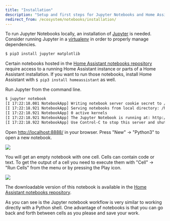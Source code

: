 ```yaml
---
title: "Installation"
description: "Setup and first steps for Jupyter Notebooks and Home Assistant."
redirect_from: /ecosystem/notebooks/installation/
---
```


To run Jupyter Notebooks locally, an installation of [Jupyter](http://jupyter.org/) is needed. Consider running Jupyter in a [virtualenv](/getting-started/installation-virtualenv/) in order to properly manage dependencies.

```bash
$ pip3 install jupyter matplotlib
```

<div class='note warning'>

Certain notebooks hosted in the [Home Assistant notebooks repository](https://github.com/home-assistant/home-assistant-notebooks) require access to a running Home Assistant instance or parts of a Home Assistant installation. If you want to run those notebooks, install Home Assistant with `$ pip3 install homeassistant` as well.

</div>

Run Jupyter from the command line.

```bash
$ jupyter notebook
[I 17:22:18.081 NotebookApp] Writing notebook server cookie secret to /run/user/1000/jupyter/notebook_cookie_secret
[I 17:22:18.921 NotebookApp] Serving notebooks from local directory: /home/fabaff/home-assistant
[I 17:22:18.921 NotebookApp] 0 active kernels 
[I 17:22:18.921 NotebookApp] The Jupyter Notebook is running at: http://localhost:8888/
[I 17:22:18.922 NotebookApp] Use Control-C to stop this server and shut down all kernels (twice to skip confirmation).
```

Open [http://localhost:8888/](http://localhost:8888/) in your browser. Press "New" -> "Python3" to open a new notebook.

<p class='img'>
  <img src='{{site_root}}/images/screenshots/jupyter-new.png' />
</p>

You will get an empty notebook with one cell. Cells can contain code or text. To get the output of a cell you need to execute them with "Cell" -> "Run Cells" from the menu or by pressing the Play icon. 

<p class='img'>
  <img src='{{site_root}}/images/screenshots/jupyter-notebook.png' />
</p>

The downloadable version of this notebook is available in the [Home Assistant notebooks repository](https://github.com/home-assistant/home-assistant-notebooks/blob/master/first-notebook.ipynb).


As you can see is the Jupyter notebook workflow is very similar to working directly with a Python shell. One advantage of notebooks is that you can go back and forth between cells as you please and save your work.


